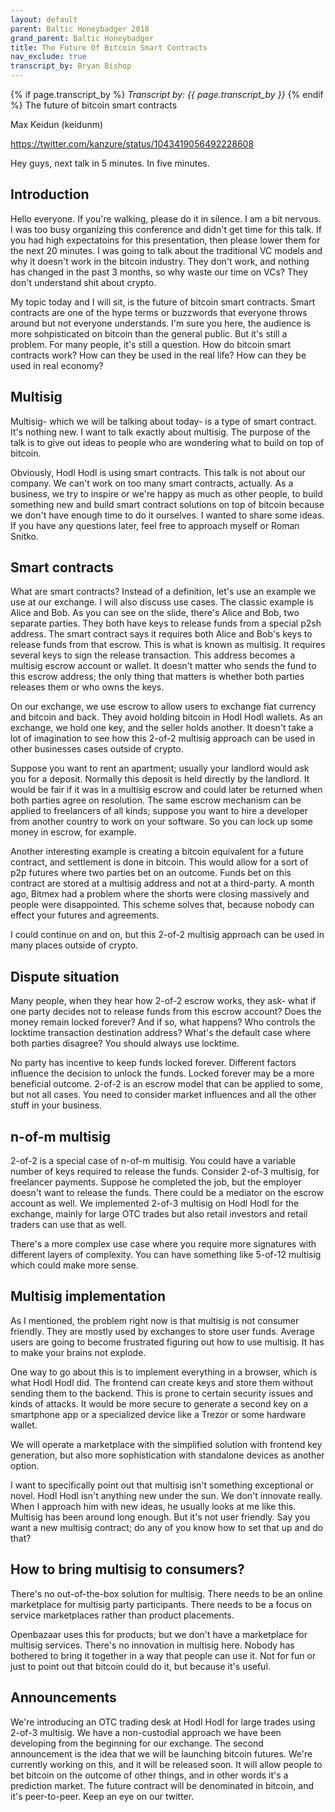```yaml
---
layout: default
parent: Baltic Honeybadger 2018
grand_parent: Baltic Honeybadger
title: The Future Of Bitcoin Smart Contracts
nav_exclude: true
transcript_by: Bryan Bishop
---
```


{% if page.transcript_by %} <i>Transcript by:
{{ page.transcript_by }}</i> {% endif %} The future of bitcoin smart
contracts

Max Keidun (keidunm)

<https://twitter.com/kanzure/status/1043419056492228608>

Hey guys, next talk in 5 minutes. In five minutes.

## Introduction

Hello everyone. If you're walking, please do it in silence. I am a bit
nervous. I was too busy organizing this conference and didn't get time
for this talk. If you had high expectatoins for this presentation, then
please lower them for the next 20 minutes. I was going to talk about the
traditional VC models and why it doesn't work in the bitcoin industry.
They don't work, and nothing has changed in the past 3 months, so why
waste our time on VCs? They don't understand shit about crypto.

My topic today and I will sit, is the future of bitcoin smart contracts.
Smart contracts are one of the hype terms or buzzwords that everyone
throws around but not everyone understands. I'm sure you here, the
audience is more sohpisticated on bitcoin than the general public. But
it's still a problem. For many people, it's still a question. How do
bitcoin smart contracts work? How can they be used in the real life? How
can they be used in real economy?

## Multisig

Multisig- which we will be talking about today- is a type of smart
contract. It's nothing new. I want to talk exactly about multisig. The
purpose of the talk is to give out ideas to people who are wondering
what to build on top of bitcoin.

Obviously, Hodl Hodl is using smart contracts. This talk is not about
our company. We can't work on too many smart contracts, actually. As a
business, we try to inspire or we're happy as much as other people, to
build something new and build smart contract solutions on top of bitcoin
because we don't have enough time to do it ourselves. I wanted to share
some ideas. If you have any questions later, feel free to approach
myself or Roman Snitko.

## Smart contracts

What are smart contracts? Instead of a definition, let's use an example
we use at our exchange. I will also discuss use cases. The classic
example is Alice and Bob. As you can see on the slide, there's Alice and
Bob, two separate parties. They both have keys to release funds from a
special p2sh address. The smart contract says it requires both Alice and
Bob's keys to release funds from that escrow. This is what is known as
multisig. It requires several keys to sign the release transaction. This
address becomes a multisig escrow account or wallet. It doesn't matter
who sends the fund to this escrow address; the only thing that matters
is whether both parties releases them or who owns the keys.

On our exchange, we use escrow to allow users to exchange fiat currency
and bitcoin and back. They avoid holding bitcoin in Hodl Hodl wallets.
As an exchange, we hold one key, and the seller holds another. It
doesn't take a lot of imagination to see how this 2-of-2 multisig
approach can be used in other businesses cases outside of crypto.

Suppose you want to rent an apartment; usually your landlord would ask
you for a deposit. Normally this deposit is held directly by the
landlord. It would be fair if it was in a multisig escrow and could
later be returned when both parties agree on resolution. The same escrow
mechanism can be applied to freelancers of all kinds; suppose you want
to hire a developer from another country to work on your software. So
you can lock up some money in escrow, for example.

Another interesting example is creating a bitcoin equivalent for a
future contract, and settlement is done in bitcoin. This would allow for
a sort of p2p futures where two parties bet on an outcome. Funds bet on
this contract are stored at a multisig address and not at a third-party.
A month ago, Bitmex had a problem where the shorts were closing
massively and people were disappointed. This scheme solves that, because
nobody can effect your futures and agreements.

I could continue on and on, but this 2-of-2 multisig approach can be
used in many places outside of crypto.

## Dispute situation

Many people, when they hear how 2-of-2 escrow works, they ask- what if
one party decides not to release funds from this escrow account? Does
the money remain locked forever? And if so, what happens? Who controls
the locktime transaction destination address? What's the default case
where both parties disagree? You should always use locktime.

No party has incentive to keep funds locked forever. Different factors
influence the decision to unlock the funds. Locked forever may be a more
beneficial outcome. 2-of-2 is an escrow model that can be applied to
some, but not all cases. You need to consider market influences and all
the other stuff in your business.

## n-of-m multisig

2-of-2 is a special case of n-of-m multisig. You could have a variable
number of keys required to release the funds. Consider 2-of-3 multisig,
for freelancer payments. Suppose he completed the job, but the employer
doesn't want to release the funds. There could be a mediator on the
escrow account as well. We implemented 2-of-3 multisig on Hodl Hodl for
the exchange, mainly for large OTC trades but also retail investors and
retail traders can use that as well.

There's a more complex use case where you require more signatures with
different layers of complexity. You can have something like 5-of-12
multisig which could make more sense.

## Multisig implementation

As I mentioned, the problem right now is that multisig is not consumer
friendly. They are mostly used by exchanges to store user funds. Average
users are going to become frustrated figuring out how to use multisig.
It has to make your brains not explode.

One way to go about this is to implement everything in a browser, which
is what Hodl Hodl did. The frontend can create keys and store them
without sending them to the backend. This is prone to certain security
issues and kinds of attacks. It would be more secure to generate a
second key on a smartphone app or a specialized device like a Trezor or
some hardware wallet.

We will operate a marketplace with the simplified solution with frontend
key generation, but also more sophistication with standalone devices as
another option.

I want to specifically point out that multisig isn't something
exceptional or novel. Hodl Hodl isn't anything new under the sun. We
don't innovate really. When I approach him with new ideas, he usually
looks at me like this. Multisig has been around long enough. But it's
not user friendly. Say you want a new multisig contract; do any of you
know how to set that up and do that?

## How to bring multisig to consumers?

There's no out-of-the-box solution for multisig. There needs to be an
online marketplace for multisig party participants. There needs to be a
focus on service marketplaces rather than product placements.

Openbazaar uses this for products; but we don't have a marketplace for
multisig services. There's no innovation in multisig here. Nobody has
bothered to bring it together in a way that people can use it. Not for
fun or just to point out that bitcoin could do it, but because it's
useful.

## Announcements

We're introducing an OTC trading desk at Hodl Hodl for large trades
using 2-of-3 multisig. We have a non-custodial approach we have been
developing from the beginning for our exchange. The second announcement
is the idea that we will be launching bitcoin futures. We're currently
working on this, and it will be released soon. It will allow people to
bet bitcoin on the outcome of other things, and in other words it's a
prediction market. The future contract will be denominated in bitcoin,
and it's peer-to-peer. Keep an eye on our twitter.
